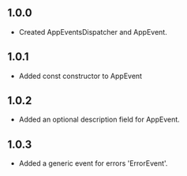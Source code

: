 ## 1.0.0

- Created AppEventsDispatcher and AppEvent.

## 1.0.1

- Added const constructor to AppEvent

## 1.0.2

- Added an optional description field for AppEvent.

## 1.0.3

- Added a generic event for errors 'ErrorEvent'.
